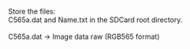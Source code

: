 Store the files: <br>
C565a.dat	and Name.txt in the SDCard root directory. <br>
<br>
C565a.dat -> Image data raw (RGB565 format)
